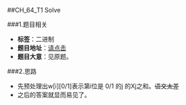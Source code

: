 ##CH_64_T1 Solve

###1.题目相关
* **标签**：二进制
* **题目地址**：[请点击](http://ch.ezoj.tk/contest/CH%20Round%20%2364%20-%20MFOI%E6%9D%AF%E6%B0%B4%E9%A2%98%E6%AC%A2%E4%B9%90%E8%B5%9B%20day1/Solve)
* **题目大意**：见原题。

###2.思路
* 先预处理出w[i][0/1]表示第i位是 0/1 的j   的Xj之和。~~语文太差~~
* 之后的答案就显而易见了。
